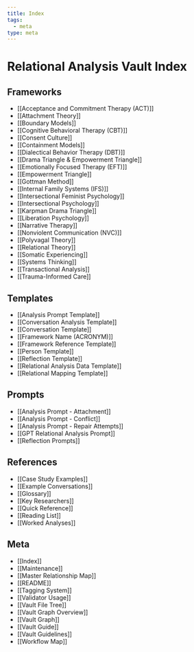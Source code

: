 ```yaml
---
title: Index
tags:
  - meta
type: meta
---
```


<!-- @format -->

# Relational Analysis Vault Index

## Frameworks

- [[Acceptance and Commitment Therapy (ACT)]]
- [[Attachment Theory]]
- [[Boundary Models]]
- [[Cognitive Behavioral Therapy (CBT)]]
- [[Consent Culture]]
- [[Containment Models]]
- [[Dialectical Behavior Therapy (DBT)]]
- [[Drama Triangle & Empowerment Triangle]]
- [[Emotionally Focused Therapy (EFT)]]
- [[Empowerment Triangle]]
- [[Gottman Method]]
- [[Internal Family Systems (IFS)]]
- [[Intersectional Feminist Psychology]]
- [[Intersectional Psychology]]
- [[Karpman Drama Triangle]]
- [[Liberation Psychology]]
- [[Narrative Therapy]]
- [[Nonviolent Communication (NVC)]]
- [[Polyvagal Theory]]
- [[Relational Theory]]
- [[Somatic Experiencing]]
- [[Systems Thinking]]
- [[Transactional Analysis]]
- [[Trauma-Informed Care]]

## Templates

- [[Analysis Prompt Template]]
- [[Conversation Analysis Template]]
- [[Conversation Template]]
- [[Framework Name (ACRONYM)]]
- [[Framework Reference Template]]
- [[Person Template]]
- [[Reflection Template]]
- [[Relational Analysis Data Template]]
- [[Relational Mapping Template]]

## Prompts

- [[Analysis Prompt - Attachment]]
- [[Analysis Prompt - Conflict]]
- [[Analysis Prompt - Repair Attempts]]
- [[GPT Relational Analysis Prompt]]
- [[Reflection Prompts]]

## References

- [[Case Study Examples]]
- [[Example Conversations]]
- [[Glossary]]
- [[Key Researchers]]
- [[Quick Reference]]
- [[Reading List]]
- [[Worked Analyses]]

## Meta

- [[Index]]
- [[Maintenance]]
- [[Master Relationship Map]]
- [[README]]
- [[Tagging System]]
- [[Validator Usage]]
- [[Vault File Tree]]
- [[Vault Graph Overview]]
- [[Vault Graph]]
- [[Vault Guide]]
- [[Vault Guidelines]]
- [[Workflow Map]]
